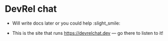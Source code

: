 # DevRel chat

- Will write docs later or you could help :slight_smile:

- This is the site that runs https://devrelchat.dev — go there to listen to it!
